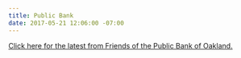 ```yaml
---
title: Public Bank
date: 2017-05-21 12:06:00 -07:00
---
```


[Click here for the latest from Friends of the Public Bank of Oakland.](https://friendsofpublicbankofoakland.org/next-meeting-and-other-events/)
